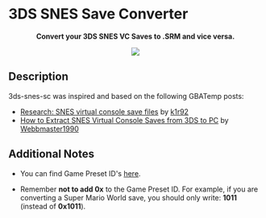 # 3DS SNES Save Converter
<p align="center">
  <b>Convert your 3DS SNES VC Saves to .SRM and vice versa.</b>
</p>

<p align="center">
  <img src="https://github.com/manuGMG/3ds-snes-sc/blob/master/img/preview.png?raw=true"></img>
</p>

## Description
3ds-snes-sc was inspired and based on the following GBATemp posts:
* [Research: SNES virtual console save files](https://gbatemp.net/threads/research-snes-virtual-console-save-files.498334/) by [k1r92](https://gbatemp.net/members/k1r92.385069/)
* [How to Extract SNES Virtual Console Saves from 3DS to PC](https://gbatemp.net/threads/how-to-extract-snes-virtual-console-saves-from-3ds-to-pc.433063/) by [Webbmaster1990](https://gbatemp.net/members/webbmaster1900.261273/)

## Additional Notes
* You can find Game Preset ID's [here](https://www.reddit.com/r/miniSNES/comments/77pod9/snes_hacking_preset_ids_what_we_know_now/).

* Remember **not to add 0x** to the Game Preset ID. For example, if you are converting a Super Mario World save, you should only write: **1011** (instead of **0x1011**).
